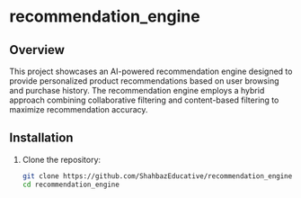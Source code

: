 # recommendation_engine
## Overview
This project showcases an AI-powered recommendation engine designed to provide personalized product recommendations based on user browsing and purchase history. The recommendation engine employs a hybrid approach combining collaborative filtering and content-based filtering to maximize recommendation accuracy.
## Installation

1. Clone the repository:
   ```bash
   git clone https://github.com/ShahbazEducative/recommendation_engine.git
   cd recommendation_engine
